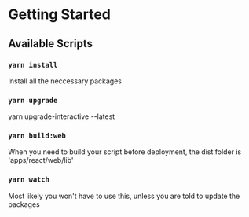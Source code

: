 # Getting Started 
## Available Scripts

### `yarn install`
Install all the neccessary packages
### `yarn upgrade`
yarn upgrade-interactive --latest

### `yarn build:web`
When you need to build your script before deployment, the dist folder is 'apps/react/web/lib'

### `yarn watch`
Most likely you won't have to use this, unless you are told to update the packages
